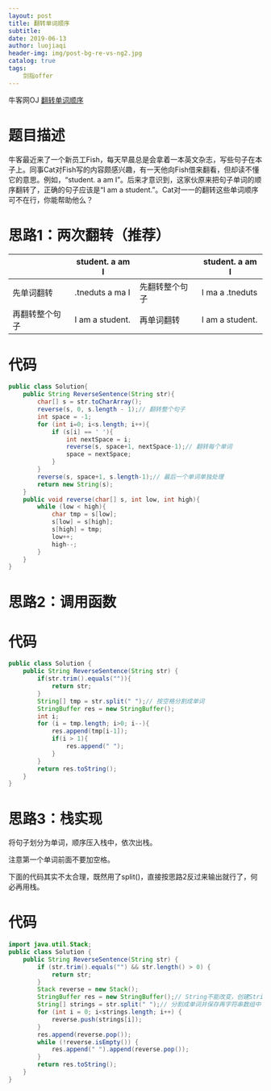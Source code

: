 ```yaml
---
layout: post                          
title: 翻转单词顺序                               
subtitle:                             
date: 2019-06-13                      
author: luojiaqi                      
header-img: img/post-bg-re-vs-ng2.jpg 
catalog: true                         
tags:                                 
	剑指offer                              
---
```


牛客网OJ [翻转单词顺序](<https://www.nowcoder.com/practice/3194a4f4cf814f63919d0790578d51f3?tpId=13&tqId=11197&tPage=3&rp=1&ru=%2Fta%2Fcoding-interviews&qru=%2Fta%2Fcoding-interviews%2Fquestion-ranking>)

# 题目描述

牛客最近来了一个新员工Fish，每天早晨总是会拿着一本英文杂志，写些句子在本子上。同事Cat对Fish写的内容颇感兴趣，有一天他向Fish借来翻看，但却读不懂它的意思。例如，“student. a am I”。后来才意识到，这家伙原来把句子单词的顺序翻转了，正确的句子应该是“I am a student.”。Cat对一一的翻转这些单词顺序可不在行，你能帮助他么？

# 思路1：两次翻转（推荐）

|                | student. a am I |                | student. a am I |
| -------------- | --------------- | -------------- | --------------- |
| 先单词翻转     | .tneduts a ma I | 先翻转整个句子 | I ma a .tneduts |
| 再翻转整个句子 | I am a student. | 再单词翻转     | I am a student. |

# 代码

```java
public class Solution{
    public String ReverseSentence(String str){
        char[] s = str.toCharArray();
        reverse(s, 0, s.length - 1);// 翻转整个句子
        int space = -1;
        for (int i=0; i<s.length; i++){
            if (s[i] == ' '){
                int nextSpace = i;
                reverse(s, space+1, nextSpace-1);// 翻转每个单词
                space = nextSpace;
            }
        }
        reverse(s, space+1, s.length-1);// 最后一个单词单独处理
        return new String(s);
    }
    public void reverse(char[] s, int low, int high){
        while (low < high){
            char tmp = s[low];
            s[low] = s[high];
            s[high] = tmp;
            low++;
            high--;
        }
    }
}
```



# 思路2：调用函数

# 代码

```java
public class Solution {
    public String ReverseSentence(String str) {
        if(str.trim().equals("")){
            return str;
        }
        String[] tmp = str.split(" ");// 按空格分割成单词
        StringBuffer res = new StringBuffer();
        int i;
        for (i = tmp.length; i>0; i--){
            res.append(tmp[i-1]);
            if(i > 1){
                res.append(" ");
            }
        }
        return res.toString();
    }
}
```

# 思路3：栈实现

将句子划分为单词，顺序压入栈中，依次出栈。

注意第一个单词前面不要加空格。

下面的代码其实不太合理，既然用了split()，直接按思路2反过来输出就行了，何必再用栈。

# 代码

```java
import java.util.Stack;
public class Solution {
    public String ReverseSentence(String str) {
        if (str.trim().equals("") && str.length() > 0) {
            return str;
        }
        Stack reverse = new Stack();
        StringBuffer res = new StringBuffer();// String不能改变，创建StringBuffer来保存结果
        String[] strings = str.split(" ");// 分割成单词并保存再字符串数组中
        for (int i = 0; i<strings.length; i++) {
            reverse.push(strings[i]);
        }
        res.append(reverse.pop());
        while (!reverse.isEmpty()) {
            res.append(" ").append(reverse.pop());
        }
        return res.toString();
    }
}
```

